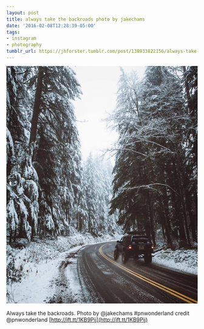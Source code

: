 ```yaml
---
layout: post
title: always take the backroads photo by jakechams
date: '2016-02-08T12:28:39-05:00'
tags:
- instagram
- photography
tumblr_url: https://jhforster.tumblr.com/post/138933822156/always-take-the-backroads-photo-by-jakechams
---
```

 ![](/tumblr_files/tumblr_o28oj5zAYw1uxadqoo1_1280.jpg)  

Always take the backroads. Photo by @jakechams #pnwonderland credit @pnwonderland [http://ift.tt/1KB9Pij](http://ift.tt/1KB9Pij)

